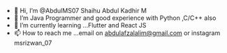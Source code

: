 - 👋 Hi, I’m @AbdulMS07 Shaihu Abdul Kadhir M
- 👀 I’m Java Programmer and good experience with Python ,C/C++ also
- 🌱 I’m currently learning ...Flutter and React JS
- 📫 How to reach me ...email on abdulafzalalim@gmail.com or instagram msrizwan_07

<!---
AbdulMS07/AbdulMS07 is a ✨ special ✨ repository because its `README.md` (this file) appears on your GitHub profile.
You can click the Preview link to take a look at your changes.
--->
